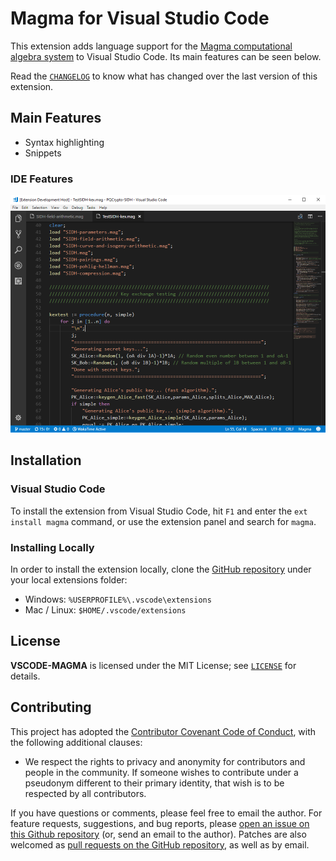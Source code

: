 # Magma for Visual Studio Code

This extension adds language support for the [Magma computational algebra system](http://magma.maths.usyd.edu.au/) to Visual Studio Code. Its main features can be seen below.

Read the [`CHANGELOG`](CHANGELOG) to know what has changed over the last version of this extension.

## Main Features

- Syntax highlighting
- Snippets

### IDE Features
![IDE](images/syntax-highlight.png)

## Installation

### Visual Studio Code

To install the extension from Visual Studio Code, hit `F1` and enter the `ext install magma` command, or use the extension panel and search for `magma`.

### Installing Locally

In order to install the extension locally, clone the [GitHub repository](https://github.com/etairi/vscode-magma) under your local extensions folder:

* Windows: `%USERPROFILE%\.vscode\extensions`
* Mac / Linux: `$HOME/.vscode/extensions`

## License

**VSCODE-MAGMA** is licensed under the MIT License; see [`LICENSE`](LICENSE) for details.

## Contributing

This project has adopted the [Contributor Covenant Code of Conduct](https://www.contributor-covenant.org/),
with the following additional clauses:

* We respect the rights to privacy and anonymity for contributors and people in
  the community. If someone wishes to contribute under a pseudonym different to
  their primary identity, that wish is to be respected by all contributors. 


If you have questions or comments, please feel free to email the author. For feature requests, suggestions, and bug reports, please [open an issue on this Github repository](https://github.com/etairi/sidh-rs/issues) (or, send an email to the author). Patches are also welcomed as [pull requests on the GitHub repository](https://github.com/etairi/sidh-rs/pulls), as well as by
email.
